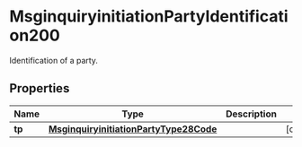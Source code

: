 

# MsginquiryinitiationPartyIdentification200

Identification of a party.
## Properties

Name | Type | Description | Notes
------------ | ------------- | ------------- | -------------
**tp** | [**MsginquiryinitiationPartyType28Code**](MsginquiryinitiationPartyType28Code.md) |  |  [optional]



